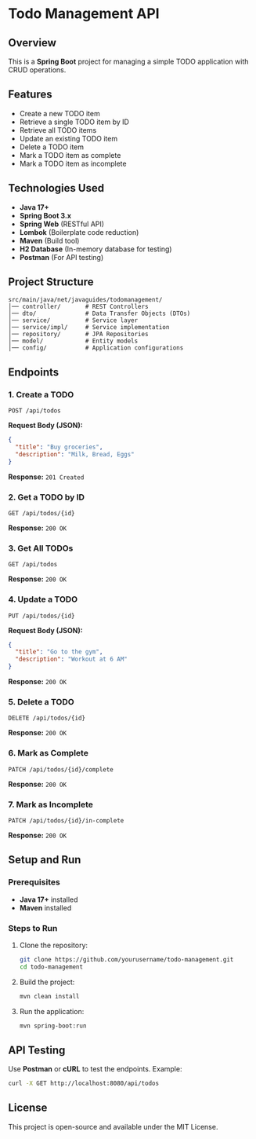 # Todo Management API

## Overview
This is a **Spring Boot** project for managing a simple TODO application with CRUD operations.

## Features
- Create a new TODO item
- Retrieve a single TODO item by ID
- Retrieve all TODO items
- Update an existing TODO item
- Delete a TODO item
- Mark a TODO item as complete
- Mark a TODO item as incomplete

## Technologies Used
- **Java 17+**
- **Spring Boot 3.x**
- **Spring Web** (RESTful API)
- **Lombok** (Boilerplate code reduction)
- **Maven** (Build tool)
- **H2 Database** (In-memory database for testing)
- **Postman** (For API testing)

## Project Structure
```
src/main/java/net/javaguides/todomanagement/
│── controller/       # REST Controllers
│── dto/              # Data Transfer Objects (DTOs)
│── service/          # Service layer
│── service/impl/     # Service implementation
│── repository/       # JPA Repositories
│── model/            # Entity models
│── config/           # Application configurations
```

## Endpoints

### 1. Create a TODO
```
POST /api/todos
```
**Request Body (JSON):**
```json
{
  "title": "Buy groceries",
  "description": "Milk, Bread, Eggs"
}
```
**Response:** `201 Created`

### 2. Get a TODO by ID
```
GET /api/todos/{id}
```
**Response:** `200 OK`

### 3. Get All TODOs
```
GET /api/todos
```
**Response:** `200 OK`

### 4. Update a TODO
```
PUT /api/todos/{id}
```
**Request Body (JSON):**
```json
{
  "title": "Go to the gym",
  "description": "Workout at 6 AM"
}
```
**Response:** `200 OK`

### 5. Delete a TODO
```
DELETE /api/todos/{id}
```
**Response:** `200 OK`

### 6. Mark as Complete
```
PATCH /api/todos/{id}/complete
```
**Response:** `200 OK`

### 7. Mark as Incomplete
```
PATCH /api/todos/{id}/in-complete
```
**Response:** `200 OK`

## Setup and Run
### Prerequisites
- **Java 17+** installed
- **Maven** installed

### Steps to Run
1. Clone the repository:
   ```sh
   git clone https://github.com/yourusername/todo-management.git
   cd todo-management
   ```
2. Build the project:
   ```sh
   mvn clean install
   ```
3. Run the application:
   ```sh
   mvn spring-boot:run
   ```

## API Testing
Use **Postman** or **cURL** to test the endpoints. Example:
```sh
curl -X GET http://localhost:8080/api/todos
```

## License
This project is open-source and available under the MIT License.

